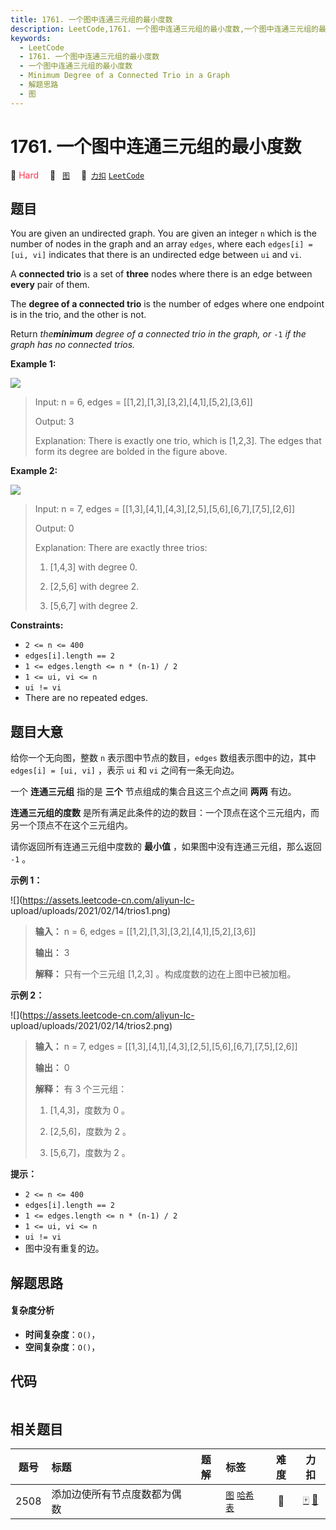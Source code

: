 ```yaml
---
title: 1761. 一个图中连通三元组的最小度数
description: LeetCode,1761. 一个图中连通三元组的最小度数,一个图中连通三元组的最小度数,Minimum Degree of a Connected Trio in a Graph,解题思路,图
keywords:
  - LeetCode
  - 1761. 一个图中连通三元组的最小度数
  - 一个图中连通三元组的最小度数
  - Minimum Degree of a Connected Trio in a Graph
  - 解题思路
  - 图
---
```


# 1761. 一个图中连通三元组的最小度数

🔴 <font color=#ff334b>Hard</font>&emsp; 🔖&ensp; [`图`](/tag/graph.md)&emsp; 🔗&ensp;[`力扣`](https://leetcode.cn/problems/minimum-degree-of-a-connected-trio-in-a-graph) [`LeetCode`](https://leetcode.com/problems/minimum-degree-of-a-connected-trio-in-a-graph)

## 题目

You are given an undirected graph. You are given an integer `n` which is the
number of nodes in the graph and an array `edges`, where each `edges[i] = [ui,
vi]` indicates that there is an undirected edge between `ui` and `vi`.

A **connected trio** is a set of **three** nodes where there is an edge
between **every** pair of them.

The **degree of a connected trio** is the number of edges where one endpoint
is in the trio, and the other is not.

Return _the**minimum** degree of a connected trio in the graph, or_ `-1` _if
the graph has no connected trios._



**Example 1:**

![](https://assets.leetcode.com/uploads/2021/01/26/trios1.png)

> Input: n = 6, edges = [[1,2],[1,3],[3,2],[4,1],[5,2],[3,6]]
> 
> Output: 3
> 
> Explanation: There is exactly one trio, which is [1,2,3]. The edges that form its degree are bolded in the figure above.

**Example 2:**

![](https://assets.leetcode.com/uploads/2021/01/26/trios2.png)

> Input: n = 7, edges = [[1,3],[4,1],[4,3],[2,5],[5,6],[6,7],[7,5],[2,6]]
> 
> Output: 0
> 
> Explanation: There are exactly three trios:
> 
> 1) [1,4,3] with degree 0.
> 
> 2) [2,5,6] with degree 2.
> 
> 3) [5,6,7] with degree 2.

**Constraints:**

  * `2 <= n <= 400`
  * `edges[i].length == 2`
  * `1 <= edges.length <= n * (n-1) / 2`
  * `1 <= ui, vi <= n`
  * `ui != vi`
  * There are no repeated edges.


## 题目大意

给你一个无向图，整数 `n` 表示图中节点的数目，`edges` 数组表示图中的边，其中 `edges[i] = [ui, vi]` ，表示 `ui` 和
`vi` 之间有一条无向边。

一个 **连通三元组** 指的是 **三个** 节点组成的集合且这三个点之间 **两两** 有边。

**连通三元组的度数** 是所有满足此条件的边的数目：一个顶点在这个三元组内，而另一个顶点不在这个三元组内。

请你返回所有连通三元组中度数的 **最小值** ，如果图中没有连通三元组，那么返回 `-1` 。

**示例 1：**

![](https://assets.leetcode-cn.com/aliyun-lc-
upload/uploads/2021/02/14/trios1.png)

> 
> 
> 
> 
> 
> **输入：** n = 6, edges = [[1,2],[1,3],[3,2],[4,1],[5,2],[3,6]]
> 
> **输出：** 3
> 
> **解释：** 只有一个三元组 [1,2,3] 。构成度数的边在上图中已被加粗。
> 
> 

**示例 2：**

![](https://assets.leetcode-cn.com/aliyun-lc-
upload/uploads/2021/02/14/trios2.png)

> 
> 
> 
> 
> 
> **输入：** n = 7, edges = [[1,3],[4,1],[4,3],[2,5],[5,6],[6,7],[7,5],[2,6]]
> 
> **输出：** 0
> 
> **解释：** 有 3 个三元组：
> 
> 1) [1,4,3]，度数为 0 。
> 
> 2) [2,5,6]，度数为 2 。
> 
> 3) [5,6,7]，度数为 2 。
> 
> 

**提示：**

  * `2 <= n <= 400`
  * `edges[i].length == 2`
  * `1 <= edges.length <= n * (n-1) / 2`
  * `1 <= ui, vi <= n`
  * `ui != vi`
  * 图中没有重复的边。


## 解题思路

#### 复杂度分析

- **时间复杂度**：`O()`，
- **空间复杂度**：`O()`，

## 代码

```javascript

```

## 相关题目

<!-- prettier-ignore -->
| 题号 | 标题 | 题解 | 标签 | 难度 | 力扣 |
| :------: | :------ | :------: | :------ | :------: | :------: |
| 2508 | 添加边使所有节点度数都为偶数 |  |  [`图`](/tag/graph.md) [`哈希表`](/tag/hash-table.md) | 🔴 | [🀄️](https://leetcode.cn/problems/add-edges-to-make-degrees-of-all-nodes-even) [🔗](https://leetcode.com/problems/add-edges-to-make-degrees-of-all-nodes-even) |